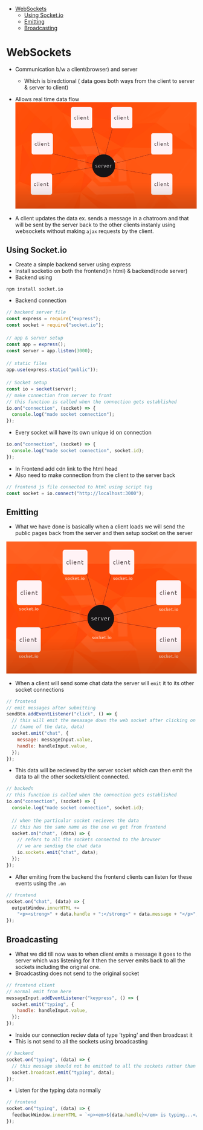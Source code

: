 - [WebSockets](#websockets)
  - [Using Socket.io](#using-socketio)
  - [Emitting](#emitting)
  - [Broadcasting](#broadcasting)

# WebSockets

- Communication b/w a client(browser) and server
  - Which is biredctional ( data goes both ways from the client to server & server to client)
- Allows real time data flow
  ![](./diagrams/socketio/client&server.png)

- A client updates the data ex. sends a message in a chatroom and that will be sent by the server back to the other clients instanly using websockets without making `ajax` requests by the client.

## Using Socket.io

- Create a simple backend server using express
- Install socketio on both the frontend(in html) & backend(node server)
- Backend using

```
npm install socket.io
```

- Backend connection

```javascript
// backend server file
const express = require("express");
const socket = require("socket.io");

// app & server setup
const app = express();
const server = app.listen(3000);

// static files
app.use(express.static("public"));

// Socket setup
const io = socket(server);
// make connection from server to front
// this function is called when the connection gets established
io.on("connection", (socket) => {
  console.log("made socket connection");
});
```

- Every socket will have its own unique id on connection

```javascript
io.on("connection", (socket) => {
  console.log("made socket connection", socket.id);
});
```

- In Frontend add cdn link to the html head
- Also need to make connection from the client to the server back

```javascript
// frontend js file connected to html using script tag
const socket = io.connect("http://localhost:3000");
```

## Emitting

- What we have done is basically when a client loads we will send the public pages back from the server and then setup socket on the server

![](./diagrams/socketio/socketioconnection.png)

- When a client will send some chat data the server will `emit` it to its other socket connections

```javascript
// frontend
// emit messages after submitting
sendBtn.addEventListener("click", () => {
  // this will emit the mesasage down the web socket after clicking on the submit button
  // (name of the data, data)
  socket.emit("chat", {
    message: messageInput.value,
    handle: handleInput.value,
  });
});
```

- This data will be recieved by the server socket which can then emit the data to all the other sockets/client connected.

```javascript
// backedn
// this function is called when the connection gets established
io.on("connection", (socket) => {
  console.log("made socket connection", socket.id);

  // when the particular socket recieves the data
  // this has the same name as the one we get from frontend
  socket.on("chat", (data) => {
    // refers to all the sockets connected to the browser
    // we are sending the chat data
    io.sockets.emit("chat", data);
  });
});
```

- After emiting from the backend the frontend clients can listen for these events using the `.on`

```javascript
// frontend
socket.on("chat", (data) => {
  outputWindow.innerHTML +=
    "<p><strong>" + data.handle + ":</strong>" + data.message + "</p>";
});
```

## Broadcasting

- What we did till now was to when client emits a message it goes to the server which was listening for it then the server emits back to all the sockets including the original one.
- Broadcasting does not send to the original socket

```javascript
// frontend client
// normal emit from here
messageInput.addEventListener("keypress", () => {
  socket.emit("typing", {
    handle: handleInput.value,
  });
});
```

- Inside our connection reciev data of type 'typing' and then broadcast it
- This is not send to all the sockets using broadcasting

```javascript
// backend
socket.on("typing", (data) => {
  // this message should not be emitted to all the sockets rather than get broadcasted to all the other sockets
  socket.broadcast.emit("typing", data);
});
```

- Listen for the typing data normally

```javascript
// frontend
socket.on("typing", (data) => {
  feedbackWindow.innerHTML = `<p><em>${data.handle}</em> is typing...</p>`;
});
```
